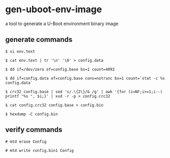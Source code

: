 # gen-uboot-env-image
a tool to generate a U-Boot environment binary image


## generate commands

	$ vi env.text

	$ cat env.text | tr '\n' '\0' > config.data

	$ dd if=/dev/zero of=config.base bs=1 count=4092

	$ dd if=config.data of=config.base conv=notrunc bs=1 count=`stat -c %s config.data`

	$ crc32 config.base | sed 's/.\{2\}/& /g' | awk '{for (i=NF;i>=1;i--) printf "%s ", $i;}' | xxd -r -p > config.crc32

	$ cat config.crc32 config.base > config.bin

	$ hexdump -C config.bin


## verify commands

	# mtd erase Config

	# mtd write config.bin1 Config

